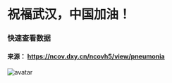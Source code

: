 # 祝福武汉，中国加油！

### 快速查看数据
#### 来源： https://ncov.dxy.cn/ncovh5/view/pneumonia

![avatar](https://img1.dxycdn.com/2020/0204/446/3394712599282512495-135.png)
